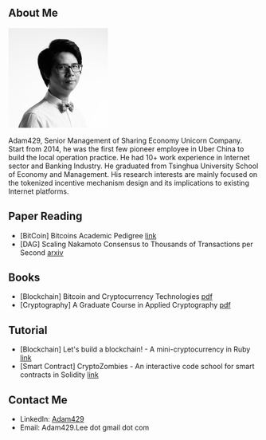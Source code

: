## About Me

![Profile](img/profile.jpg)

Adam429, Senior Management of Sharing Economy Unicorn Company. Start from 2014, he was the first few pioneer employee in Uber China to build the local operation practice. He had 10+ work experience in Internet sector and Banking Industry. He graduated from Tsinghua University School of Economy and Management. His research interests are mainly focused on the tokenized incentive mechanism design and its implications to existing Internet platforms. 


## Paper Reading

* [BitCoin] Bitcoins Academic Pedigree [link](https://cacm.acm.org/magazines/2017/12/223058-bitcoins-academic-pedigree/fulltext)
* [DAG] Scaling Nakamoto Consensus to Thousands of Transactions per Second [arxiv](https://arxiv.org/abs/1805.03870)

## Books

* [Blockchain] Bitcoin and Cryptocurrency Technologies [pdf](https://d28rh4a8wq0iu5.cloudfront.net/bitcointech/readings/princeton_bitcoin_book.pdf) 
* [Cryptography] A Graduate Course in Applied Cryptography [pdf](https://crypto.stanford.edu/~dabo/cryptobook/BonehShoup_0_4.pdf)

## Tutorial

* [Blockchain] Let's build a blockchain! - A mini-cryptocurrency in Ruby [link](https://github.com/Haseeb-Qureshi/lets-build-a-blockchain)
* [Smart Contract] CryptoZombies - An interactive code school for smart contracts in Solidity [link](https://cryptozombies.io/)


## Contact Me

* LinkedIn: [Adam429](https://www.linkedin.com/in/bo-li-adam429/)
* Email: Adam429.Lee dot gmail dot com